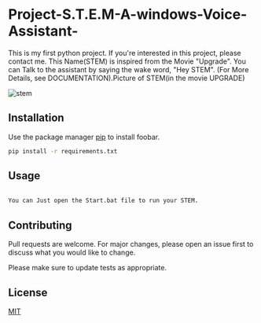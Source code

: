 # Project-S.T.E.M-A-windows-Voice-Assistant-
This is my first python project. If you're interested in this project, please contact me. 
This Name(STEM) is inspired from the Movie "Upgrade". 
You can Talk to the assistant by saying the wake word, "Hey STEM".
(For More Details, see DOCUMENTATION).Picture of STEM(in the movie UPGRADE)

![stem](https://user-images.githubusercontent.com/64122408/80941372-eff1ce80-8dff-11ea-906d-3294c78b5484.jpg)


## Installation

Use the package manager [pip](https://pip.pypa.io/en/stable/) to install foobar.

```bash
pip install -r requirements.txt
```

## Usage
```bash

You can Just open the Start.bat file to run your STEM.

```

## Contributing
Pull requests are welcome. For major changes, please open an issue first to discuss what you would like to change.

Please make sure to update tests as appropriate.

## License
[MIT](https://choosealicense.com/licenses/mit/)
